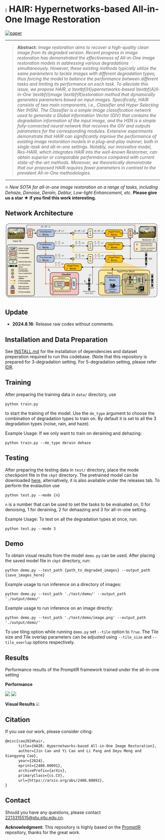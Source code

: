 # <img src = "pngs/barber.png" style="zoom:10%;" > HAIR: Hypernetworks-based All-in-One Image Restoration

[![paper](https://img.shields.io/badge/arXiv-Paper-<COLOR>.svg)](https://arxiv.org/abs/2408.08091)



<hr />

> **Abstract:** *Image restoration aims to recover a high-quality clean image from its degraded version. Recent progress in image restoration has demonstrated the effectiveness of All-in-One image restoration models in addressing various degradations simultaneously. However, these existing methods typically utilize the same parameters to tackle images with different degradation types, thus forcing the model to balance the performance between different tasks and limiting its performance on each task. To alleviate this issue, we propose HAIR, a \textbf{H}ypernetworks-based \textbf{A}ll-in-One \textbf{I}mage \textbf{R}estoration method that dynamically generates parameters based on input images. Specifically, HAIR consists of two main components, i.e., Classifier and Hyper Selecting Net (HSN). The Classifier is a simple image classification network used to generate a Global Information Vector (GIV) that contains the degradation information of the input image, and the HSN is a simple fully-connected neural network that receives the GIV and outputs parameters for the corresponding modules. Extensive experiments demonstrate that HAIR can significantly improve the performance of existing image restoration models in a plug-and-play manner, both in single-task and all-in-one settings. Notably, our innovative model, Res-HAIR, which integrates HAIR into the well-known Restormer, can obtain superior or comparable performance compared with current state-of-the-art methods. Moreover, we theoretically demonstrate that our proposed HAIR requires fewer parameters in contrast to the prevalent All-in-One methodologies.* 
<hr />

🔥 *New SOTA for all-in-one image restoration on a range of tasks, including Dehaze, Denoise, Derain, Deblur, Low-light Enhancement, etc.*
**Please give us a star ★ if you find this work interesting.**

## Network Architecture

<img src = "pngs/arch.png"> 

## Update
- **2024.8.16**: Release raw codes without comments.

## Installation and Data Preparation

See [INSTALL.md](INSTALL.md) for the installation of dependencies and dataset preperation required to run this codebase. (Note that this repository is prepared for 3-degradation setting. For 5-degradation setting, please refer [IDR](https://github.com/JingHao99/IDR-Ingredients-oriented-Degradation-Reformulation).

## Training

After preparing the training data in ```data/``` directory, use 
```
python train.py
```
to start the training of the model. Use the ```de_type``` argument to choose the combination of degradation types to train on. By default it is set to all the 3 degradation types (noise, rain, and haze).

Example Usage: If we only want to train on deraining and dehazing:
```
python train.py --de_type derain dehaze
```

## Testing

After preparing the testing data in ```test/``` directory, place the mode checkpoint file in the ```ckpt``` directory. The pretrained model can be downloaded [here](https://drive.google.com/file/d/1Zr0gy8MPFI6q0rytGXuqyqLKrk8bBeQg/view?usp=sharing), alternatively, it is also available under the releases tab. To perform the evalaution use
```
python test.py --mode {n}
```
```n``` is a number that can be used to set the tasks to be evaluated on, 0 for denoising, 1 for deraining, 2 for dehaazing and 3 for all-in-one setting.

Example Usage: To test on all the degradation types at once, run:

```
python test.py --mode 3
```

## Demo
To obtain visual results from the model ```demo.py``` can be used. After placing the saved model file in ```ckpt``` directory, run:
```
python demo.py --test_path {path_to_degraded_images} --output_path {save_images_here}
```
Example usage to run inference on a directory of images:
```
python demo.py --test_path './test/demo/' --output_path './output/demo/'
```
Example usage to run inference on an image directly:
```
python demo.py --test_path './test/demo/image.png' --output_path './output/demo/'
```
To use tiling option while running ```demo.py``` set ```--tile``` option to ```True```. The Tile size and Tile overlap parameters can be adjusted using ```--tile_size``` and ```--tile_overlap``` options respectively.




## Results
Performance results of the PromptIR framework trained under the all-in-one setting

**Performance**

<img src = "pngs/hair3d-results.png"> 

<img src = "pngs/hair5d-results.png"> 

**Visual Results**
<img src = "pngs/hairvisual.png" style="zoom: 67%;" > 

## Citation

If you use our work, please consider citing:

    @misc{cao2024hair,
          title={HAIR: Hypernetworks-based All-in-One Image Restoration}, 
          author={Jin Cao and Yi Cao and Li Pang and Deyu Meng and Xiangyong Cao},
          year={2024},
          eprint={2408.08091},
          archivePrefix={arXiv},
          primaryClass={cs.CV},
          url={https://arxiv.org/abs/2408.08091}, 
    }


## Contact

Should you have any questions, please contact 2213315515@stu.xjtu.edu.cn.

**Acknowledgment:** This repository is highly based on the [PromptIR](https://github.com/va1shn9v/PromptIR) repository, thanks for the great work. 
